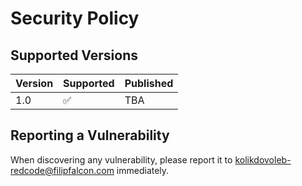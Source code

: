 # Security Policy

## Supported Versions

| Version | Supported          | Published |
| ------- | ------------------ | --------- |
|   1.0   | :white_check_mark: |    TBA    |

## Reporting a Vulnerability

When discovering any vulnerability, please report it to kolikdovoleb-redcode@filipfalcon.com immediately.
